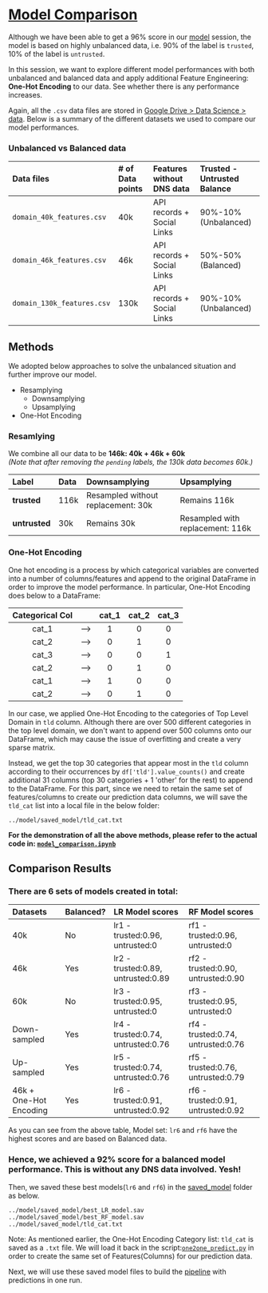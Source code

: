 # [Model Comparison](https://github.com/ValiMail/interns_domain_classification/blob/master/model_comparison/model_comparison.ipynb)

Although we have been able to get a 96% score in our [model](https://github.com/ValiMail/interns_domain_classification/tree/master/model) session, the model is based on highly unbalanced data, i.e. 90% of the label is `trusted`, 10% of the label is `untrusted`.   

In this session, we want to explore different model performances with both unbalanced and balanced data and apply additional Feature Engineering: __One-Hot Encoding__ to our data. See whether there is any performance increases.  

Again, all the `.csv` data files are stored in [Google Drive > Data Science > data](https://drive.google.com/drive/folders/1eImejP0Yh5Wf0pd1PAfwiVDReUCgM45a). Below is a summary of the different datasets  we used to compare our model performances.

### Unbalanced vs Balanced data
| __Data files__   |  __# of Data points__ | __Features without DNS data__ |__Trusted - Untrusted Balance__| 
|:------|:------|:------|:------|
| `domain_40k_features.csv`| 40k | API records + Social Links | 90%-10% (Unbalanced) | 
| `domain_46k_features.csv` | 46k | API records + Social Links| 50%-50% (Balanced)| 
| `domain_130k_features.csv` | 130k | API records + Social Links | 90%-10% (Unbalanced)| 

## Methods
We adopted below approaches to solve the unbalanced situation and further improve our model.

- Resamplying
    - Downsamplying
    - Upsamplying
- One-Hot Encoding

### Resamlying 
We combine all our data to be __146k: 40k + 46k + 60k__  
_(Note that after removing the `pending` labels, the 130k data becomes 60k.)_

| __Label__ |__Data__| __Downsamplying__|__Upsamplying__|
|:------|:------|:------|:------|
| __trusted__ |116k| Resampled without replacement: 30k | Remains 116k |
| __untrusted__ |30k| Remains 30k | Resampled with replacement: 116k |

### One-Hot Encoding
One hot encoding is a process by which categorical variables are converted into a number of columns/features and append to the original DataFrame in order to improve the model performance. In particular, One-Hot Encoding does below to a DataFrame:

| __Categorical Col__ || __cat_1__| __cat_2__| __cat_3__| 
|:------:|:------:|:------:|:------:|:------:|
| cat_1 |-->| 1 | 0 | 0
| cat_2 |-->| 0 | 1| 0
| cat_3 |-->| 0 | 0| 1
| cat_2 |-->| 0 |1| 0
| cat_1 |-->| 1|0| 0
| cat_2 |-->|0| 1|0

In our case, we applied One-Hot Encoding to the categories of Top Level Domain in `tld` column. Although there are over 500 different categories in the top level domain, we don't want to append over 500 columns onto our DataFrame, which may cause the issue of overfitting and create a very sparse matrix.  

Instead, we get the top 30 categories that appear most in the `tld` column according to their occurrences by  `df['tld'].value_counts()` and create additional 31 columns (top 30 categories + 1 'other' for the rest) to append to the DataFrame. For this part, since we need to retain the same set of features/columns to create our prediction data columns, we will save the `tld_cat` list into a local file in the below folder:
```
../model/saved_model/tld_cat.txt
```
__For the demonstration of all the above methods, please refer to the actual code in: [`model_comparison.ipynb`](https://github.com/ValiMail/interns_domain_classification/blob/master/model_comparison/model_comparison.ipynb)__

## Comparison Results
### There are 6 sets of models created in total:
| __Datasets__ |__Balanced?__| __LR Model scores__|__RF Model scores__| 
|:------|:------|:------|:------|
| 40k |No| lr1 - trusted:0.96, untrusted:0 | rf1 - trusted:0.96, untrusted:0| 
| 46k |Yes| lr2 - trusted:0.89, untrusted:0.89 | rf2 - trusted:0.90, untrusted:0.90| 
| 60k |No| lr3 - trusted:0.95, untrusted:0 | rf3 - trusted:0.95, untrusted:0| 
| Down-sampled |Yes| lr4 - trusted:0.74, untrusted:0.76 | rf4 - trusted:0.74, untrusted:0.76| 
| Up-sampled |Yes| lr5 - trusted:0.74, untrusted:0.76 | rf5 - trusted:0.76, untrusted:0.79| 
| 46k + One-Hot Encoding |Yes| lr6 - trusted:0.91, untrusted:0.92 | rf6 - trusted:0.91, untrusted:0.92|

As you can see from the above table, Model set: `lr6` and `rf6` have the highest scores and are based on Balanced data. 
### Hence, we achieved a 92% score for a balanced model performance. This is without any DNS data involved. Yesh!

Then, we saved these best models(`lr6` and `rf6`) in the [saved_model](https://github.com/ValiMail/interns_domain_classification/tree/master/model/saved_models) folder as below.   

```
../model/saved_model/best_LR_model.sav
../model/saved_model/best_RF_model.sav
../model/saved_model/tld_cat.txt
```
Note: As mentioned earlier, the One-Hot Encoding Category list: `tld_cat` is saved as a `.txt` file. We will load it back in the script:[`one2one_predict.py`](https://github.com/ValiMail/interns_domain_classification/blob/master/pipeline/one2one_predict.py) in order to create the same set of Features(Columns) for our prediction data.   

Next, we will use these saved model files to build the [pipeline](https://github.com/ValiMail/interns_domain_classification/tree/master/pipeline) with predictions in one run.
